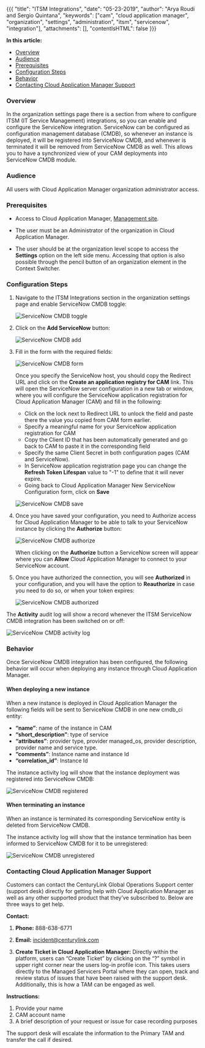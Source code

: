 {{{
"title": "ITSM Integrations",
"date": "05-23-2019",
"author": "Arya Roudi and Sergio Quintana",
"keywords": ["cam", "cloud application manager", "organization", "settings", "administration", "itsm", "servicenow", "integration"],
"attachments": [],
"contentIsHTML": false
}}}

**In this article:**

* [Overview](#overview)
* [Audience](#audience)
* [Prerequisites](#prerequisites)
* [Configuration Steps](#configuration-steps)
* [Behavior](#behavior)
* [Contacting Cloud Application Manager Support](#contacting-cloud-application-manager-support)

### Overview

In the organization settings page there is a section from where to configure ITSM (IT Service Management) integrations, so you can enable and configure the ServiceNow integration. ServiceNow can be configured as configuration management database (CMDB), so whenever an instance is deployed, it will be registered into ServiceNow CMDB, and whenever is terminated it will be removed from ServiceNow CMDB as well. This allows you to have a synchronized view of your CAM deployments into  ServiceNow CMDB module.

### Audience

All users with Cloud Application Manager organization administrator access.

### Prerequisites

* Access to Cloud Application Manager, [Management site](https://account.cam.ctl.io/#/settings).
  
* The user must be an Administrator of the organization in Cloud Application Manager.
  
* The user should be at the organization level scope to access the **Settings** option on the left side menu. Accessing that option is also possible through the pencil button of an organization element in the Context Switcher.

### Configuration Steps

1. Navigate to the ITSM Integrations section in the organization settings page and enable ServiceNow CMDB toggle:
   
   ![ServiceNow CMDB toggle](../../images/cloud-application-manager/management/servicenow-cmdb-toggle.png)

2. Click on the **Add ServiceNow** button:
   
   ![ServiceNow CMDB add](../../images/cloud-application-manager/management/servicenow-cmdb-add.png)

3. Fill in the form with the required fields:
   
   ![ServiceNow CMDB form](../../images/cloud-application-manager/management/servicenow-cmdb-form.png)

    Once you specify the ServiceNow host, you should copy the Redirect URL and click on the **Create an application registry for CAM** link. This will open the ServiceNow server configuration in a new tab or window, where you will configure the ServiceNow application registration for Cloud Application Manager (CAM) and fill in the following:
    * Click on the lock next to Redirect URL to unlock the field and paste there the value you copied from CAM form earlier.
    * Specify a meaningful name for your ServiceNow application registration for CAM
    * Copy the Client ID that has been automatically generated and go back to CAM to paste it in the corresponding field
    * Specify the same Client Secret in both configuration pages (CAM and ServiceNow).
    * In ServiceNow application registration page you can change the **Refresh Token Lifespan** value to "-1" to define that it will never expire.
    * Going back to Cloud Application Manager New ServiceNow Configuration form, click on **Save**
  
    ![ServiceNow CMDB save](../../images/cloud-application-manager/management/servicenow-cmdb-form-save.png)

4. Once you have saved your configuration, you need to Authorize access for Cloud Application Manager to be able to talk to your ServiceNow instance by clicking the **Authorize** button:
   
    ![ServiceNow CMDB authorize](../../images/cloud-application-manager/management/servicenow-cmdb-authorize.png)

    When clicking on the **Authorize** button a ServiceNow screen will appear where you can **Allow** Cloud Application Manager to connect to your ServiceNow account.

5. Once you have authorized the connection, you will see **Authorized** in your configuration, and you will have the option to **Reauthorize** in case you need to do so, or when your token expires:
   
    ![ServiceNow CMDB authorized](../../images/cloud-application-manager/management/servicenow-cmdb-authorized.png)

The **Activity** audit log will show a record whenever the ITSM ServiceNow CMDB integration has been switched on or off:

  ![ServiceNow CMDB activity log](../../images/cloud-application-manager/management/servicenow-cmdb-activity.png)

### Behavior

Once ServiceNow CMDB integration has been configured, the following behavior will occur when deploying any instance through Cloud Application Manager.

#### When deploying a new instance

When a new instance is deployed in Cloud Application Manager the following fields will be sent to ServiceNow CMDB in one new cmdb_ci entity:

* **“name”**: name of the instance in CAM
* **“short_description”**: type of service
* **“attributes”**: provider type, provider managed_os, provider description, provider name and service type.
* **“comments”**: Instance name and instance Id
* **“correlation_id”**: Instance Id

The instance activity log will show that the instance deployment was registered into ServiceNow CMDB:

![ServiceNow CMDB registered](../../images/cloud-application-manager/management/servicenow-cmdb-registered.png)

#### When terminating an instance

When an instance is terminated its corresponding ServiceNow entity is deleted from ServiceNow CMDB.

The instance activity log will show that the instance termination has been informed to ServiceNow CMDB for it to be unregistered:

![ServiceNow CMDB unregistered](../../images/cloud-application-manager/management/servicenow-cmdb-unregistered.png)

### Contacting Cloud Application Manager Support

Customers can contact the CenturyLink Global Operations Support center (support desk) directly for getting help with Cloud Application Manager as well as any other supported product that they’ve subscribed to.  Below are three ways to get help.

**Contact:**

1. **Phone:** 888-638-6771

2. **Email:** incident@centurylink.com

3. **Create Ticket in Cloud Application Manager:** Directly within the platform, users can “Create Ticket” by clicking on the “?” symbol in upper right corner near the users log-in profile icon.  This takes users directly to the Managed Servicers Portal where they can open, track and review status of issues that have been raised with the support desk.  Additionally, this is how a TAM can be engaged as well.

**Instructions:**

1. Provide your name
2. CAM account name
3. A brief description of your request or issue for case recording purposes

The support desk will escalate the information to the Primary TAM and transfer the call if desired.
